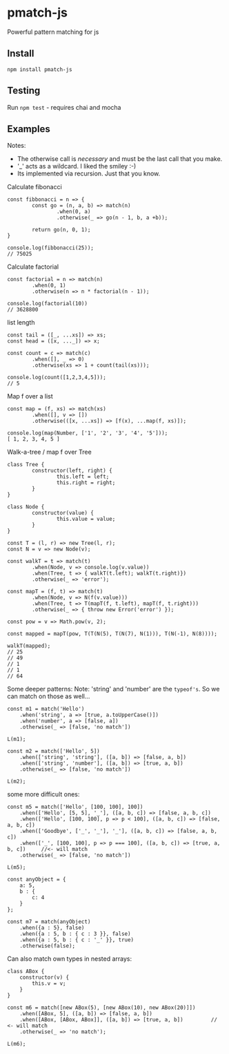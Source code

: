 # pmatch-js

Powerful pattern matching for js

## Install 

`npm install pmatch-js`

## Testing

Run `npm test` - requires chai and mocha

## Examples

Notes: 
* The otherwise call is *necessary* and must be the last call that you make. 
* '_' acts as a wildcard. I liked the smiley :-)
* Its implemented via recursion. Just that you know.

Calculate fibonacci
```
const fibbonacci = n => {
        const go = (n, a, b) => match(n)
                .when(0, a)
                .otherwise(_ => go(n - 1, b, a +b));

        return go(n, 0, 1);
}

console.log(fibbonacci(25));
// 75025
```
Calculate factorial
```
const factorial = n => match(n)
        .when(0, 1)
        .otherwise(n => n * factorial(n - 1));

console.log(factorial(10))
// 3628800
```
list length
```
const tail = ([_, ...xs]) => xs;
const head = ([x, ..._]) => x;

const count = c => match(c)
        .when([], _ => 0)
        .otherwise(xs => 1 + count(tail(xs)));

console.log(count([1,2,3,4,5]));
// 5
```
Map f over a list
```
const map = (f, xs) => match(xs)
        .when([], v => [])
        .otherwise(([x, ...xs]) => [f(x), ...map(f, xs)]);

console.log(map(Number, ['1', '2', '3', '4', '5']));
[ 1, 2, 3, 4, 5 ]
```

Walk-a-tree / map f over Tree
```
class Tree {
        constructor(left, right) {
                this.left = left;
                this.right = right;
        }
}

class Node {
        constructor(value) {
                this.value = value;
        }
}

const T = (l, r) => new Tree(l, r);
const N = v => new Node(v);

const walkT = t => match(t)
        .when(Node, v => console.log(v.value))
        .when(Tree, t => { walkT(t.left); walkT(t.right)})
        .otherwise(_ => 'error');
        
const mapT = (f, t) => match(t)
        .when(Node, v => N(f(v.value)))
        .when(Tree, t => T(mapT(f, t.left), mapT(f, t.right)))
        .otherwise(_ => { throw new Error('error') });

const pow = v => Math.pow(v, 2);

const mapped = mapT(pow, T(T(N(5), T(N(7), N(1))), T(N(-1), N(8))));

walkT(mapped);
// 25
// 49
// 1
// 1
// 64
```

Some deeper patterns:
Note: 'string' and 'number' are the `typeof's`. So we can match on those as well...
```
const m1 = match('Hello')
	.when('string', a => [true, a.toUpperCase()])
	.when('number', a => [false, a])
	.otherwise(_ => [false, 'no match'])

L(m1);

const m2 = match(['Hello', 5])
	.when(['string', 'string'], ([a, b]) => [false, a, b])
	.when(['string', 'number'], ([a, b]) => [true, a, b])
	.otherwise(_ => [false, 'no match'])

L(m2);
```

some more difficult ones:
```
const m5 = match(['Hello', [100, 100], 100])
	.when(['Hello', [5, 5], '_'], ([a, b, c]) => [false, a, b, c])
	.when(['Hello', [100, 100], p => p < 100], ([a, b, c]) => [false, a, b, c])
	.when(['Goodbye', ['_', '_'], '_'], ([a, b, c]) => [false, a, b, c])
	.when(['_', [100, 100], p => p === 100], ([a, b, c]) => [true, a, b, c])     //<- will match
	.otherwise(_ => [false, 'no match'])

L(m5);

const anyObject = {
	a: 5,
	b : {
		c: 4
	}
};

const m7 = match(anyObject)
	.when({a : 5}, false)
	.when({a : 5, b : { c : 3 }}, false)
	.when({a : 5, b : { c : '_' }}, true)
	.otherwise(false);
```

Can also match own types in nested arrays:
```
class ABox {
	constructor(v) {
		this.v = v;
	}
}

const m6 = match([new ABox(5), [new ABox(10), new ABox(20)]])
	.when([ABox, 5], ([a, b]) => [false, a, b])
	.when([ABox, [ABox, ABox]], ([a, b]) => [true, a, b])         // <- will match
	.otherwise(_ => 'no match');

L(m6);
```
